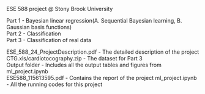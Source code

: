 ESE 588 project @ Stony Brook University


Part 1 - Bayesian linear regression(A. Sequential Bayesian learning, B. Gaussian basis functions)  
Part 2 - Classification  
Part 3 - Classification of real data

ESE_588_24_ProjectDescription.pdf - The detailed description of the project  
CTG.xls/cardiotocography.zip - The dataset for Part 3  
Output folder - Includes all the output tables and figures from ml_project.ipynb  
ESE588_115613595.pdf - Contains the report of the project
ml_project.ipynb - All the running codes for this project

